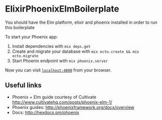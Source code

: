 # ElixirPhoenixElmBoilerplate

You should have the Elm platform, elixir and phoenix installed in order to run this boilerplate

To start your Phoenix app:

  1. Install dependencies with `mix deps.get`
  2. Create and migrate your database with `mix ecto.create && mix ecto.migrate`
  3. Start Phoenix endpoint with `mix phoenix.server`

Now you can visit [`localhost:4000`](http://localhost:4000) from your browser.

## Useful links

  * Phoenix + Elm guide courtesy of Cultivate http://www.cultivatehq.com/posts/phoenix-elm-1/
  * Phoenix guides: http://phoenixframework.org/docs/overview
  * Docs: http://hexdocs.pm/phoenix
